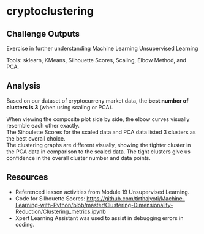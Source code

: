 # cryptoclustering

## Challenge Outputs
Exercise in further understanding Machine Learning Unsupervised Learning

Tools: sklearn, KMeans, Silhouette Scores, Scaling, Elbow Method, and PCA.

## Analysis
Based on our dataset of cryptocurreny market data, the <b>best number of clusters is 3</b> (when using scaling or PCA).

When viewing the composite plot side by side, the elbow curves visually resemble each other exactly. </br>
The Sihoulette Scores for the scaled data and PCA data listed 3 clusters as the best overall choice. </br>
The clustering graphs are different visually, showing the tighter cluster in the PCA data in comparison to the scaled data. The tight clusters give us confidence in the overall cluster number and data points.

## Resources
- Referenced lesson activities from Module 19 Unsupervised Learning.
- Code for Silhouette Scores: https://github.com/tirthajyoti/Machine-Learning-with-Python/blob/master/Clustering-Dimensionality-Reduction/Clustering_metrics.ipynb
- Xpert Learning Assistant was used to assist in debugging errors in coding.
